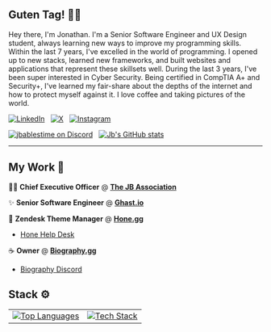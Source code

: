 ## Guten Tag! 👋🏻
Hey there, I'm Jonathan. I'm a Senior Software Engineer and UX Design student, always learning new ways to improve my programming skills. Within the last 7 years, I've excelled in the world of programming. I opened up to new stacks, learned new frameworks, and built websites and applications that represent these skillsets well. During the last 3 years, I've been super interested in Cyber Security. Being certified in CompTIA A+ and Security+, I've learned my fair-share about the depths of the internet and how to protect myself against it. I love coffee and taking pictures of the world.

[![LinkedIn](https://img.shields.io/badge/linkedin-%230077B5.svg?style=for-the-badge&logo=linkedin&logoColor=white)](https://www.linkedin.com/in/jonathan-mauler/)‎ ‎ ‎
[![X](https://img.shields.io/badge/X-%23000000.svg?style=for-the-badge&logo=X&logoColor=white)](https://x.com/Jbablestime)‎ ‎ ‎
[![Instagram](https://img.shields.io/badge/Instagram-%23E4405F.svg?style=for-the-badge&logo=Instagram&logoColor=white)](https://instagram.com/Jbablestime)‎

[![jbablestime on Discord](https://lanyard.cnrad.dev/api/750454372650975232)](https://discord.com/user/750454372650975232)‎ ‎ ‎ 
[![Jb's GitHub stats](https://github-readme-stats.vercel.app/api?username=Jbablestime&theme=radical)](https://biography.gg/)

---
## My Work 💼
🤵🏻 **Chief Executive Officer** @ __[The JB Association](https://github.com/The-JB-Association)__

✨ **Senior Software Engineer** @ __[Ghast.io](https://ghast.io)__

🌟 **Zendesk Theme Manager** @ __[Hone.gg](https://hone.gg)__
   - [Hone Help Desk](https://support.hone.gg)

☕ **Owner** @  __[Biography.gg](https://biography.gg)__
   - [Biography Discord](https://discord.gg/biosite)

## Stack ⚙️
<table align="center">
  <tr>
    <td align="center">
      <a href="https://github.com/anuraghazra/github-readme-stats">
        <img 
          src="https://github-readme-stats.vercel.app/api/top-langs/?username=jbablestime&layout=compact&theme=dark&hide_border=true" 
          alt="Top Languages" 
        />
      </a>
    </td>
    <td align="center">
      <a href="https://skillicons.dev">
        <img 
          src="https://skillicons.dev/icons?i=js,html,css,ts,react,vue,angular,vite,svelte,cloudflare,express,bootstrap,lua,django,python,nestjs,nextjs,nodejs,php,sqlite,postgresql,ubuntu&perline=8" 
          alt="Tech Stack"
        />
      </a>
    </td>
  </tr>
</table>
